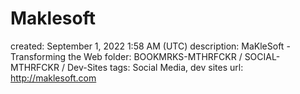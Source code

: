 # Maklesoft

created: September 1, 2022 1:58 AM (UTC)
description: MaKleSoft - Transforming the Web
folder: BOOKMRKS-MTHRFCKR / SOCIAL-MTHRFCKR / Dev-Sites
tags: Social Media, dev sites
url: http://maklesoft.com